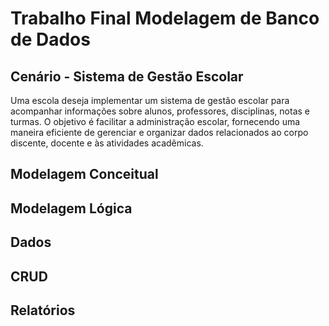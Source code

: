 # Trabalho Final Modelagem de Banco de Dados

## Cenário - Sistema de Gestão Escolar

Uma escola deseja implementar um sistema de gestão escolar para acompanhar informações sobre alunos, professores, disciplinas, notas e turmas. O objetivo é facilitar a administração escolar, fornecendo uma maneira eficiente de gerenciar e organizar dados relacionados ao corpo discente, docente e às atividades acadêmicas. 

## Modelagem Conceitual



## Modelagem Lógica



## Dados



## CRUD



## Relatórios



